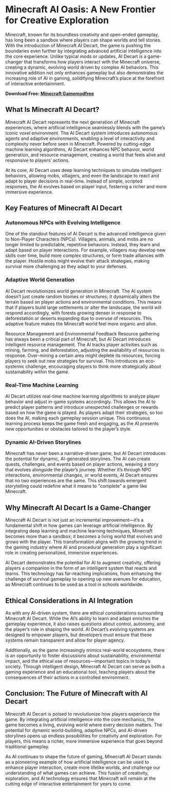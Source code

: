 # Minecraft AI Oasis: A New Frontier for Creative Exploration
Minecraft, known for its boundless creativity and open-ended gameplay, has long been a sandbox where players can shape worlds and tell stories. With the introduction of Minecraft AI Decart, the game is pushing the boundaries even further by integrating advanced artificial intelligence into the core experience. Unlike typical mods or updates, AI Decart is a game-changer that transforms how players interact with the Minecraft universe, creating a dynamic, evolving world driven by complex AI behaviors. This innovative addition not only enhances gameplay but also demonstrates the increasing role of AI in gaming, solidifying Minecraft’s place at the forefront of interactive entertainment.

**Download Free: [Minecraft Gamemodfree](https://gamemodfree.com/en)**

## What Is Minecraft AI Decart?
Minecraft AI Decart represents the next generation of Minecraft experiences, where artificial intelligence seamlessly blends with the game’s iconic voxel environment. The AI Decart system introduces autonomous agents and adaptive environments, enabling a level of interactivity and complexity never before seen in Minecraft. Powered by cutting-edge machine learning algorithms, AI Decart enhances NPC behavior, world generation, and resource management, creating a world that feels alive and responsive to players’ actions.

At its core, AI Decart uses deep learning techniques to simulate intelligent behaviors, allowing mobs, villagers, and even the landscape to react and adapt to player decisions in real-time. Instead of simple, scripted responses, the AI evolves based on player input, fostering a richer and more immersive experience.

## Key Features of Minecraft AI Decart
### Autonomous NPCs with Evolving Intelligence
One of the standout features of AI Decart is the advanced intelligence given to Non-Player Characters (NPCs). Villagers, animals, and mobs are no longer limited to predictable, repetitive behaviors. Instead, they learn and adapt based on player interactions. For example, villagers may develop new skills over time, build more complex structures, or form trade alliances with the player. Hostile mobs might evolve their attack strategies, making survival more challenging as they adapt to your defenses.

### Adaptive World Generation
AI Decart revolutionizes world generation in Minecraft. The AI system doesn’t just create random biomes or structures; it dynamically alters the terrain based on player actions and environmental conditions. This means that if players build large settlements or alter the landscape, the world will respond accordingly, with forests growing denser in response to deforestation or deserts expanding due to overuse of resources. This adaptive feature makes the Minecraft world feel more organic and alive.

Resource Management and Environmental Feedback
Resource gathering has always been a critical part of Minecraft, but AI Decart introduces intelligent resource management. The AI tracks player activities such as mining, farming, and deforestation, adjusting the availability of resources in response. Over-mining a certain area might deplete its resources, forcing players to seek out new strategies for survival. This introduces an eco-systemic challenge, encouraging players to think more strategically about sustainability within the game.

### Real-Time Machine Learning
AI Decart utilizes real-time machine learning algorithms to analyze player behavior and adjust in-game systems accordingly. This allows the AI to predict player patterns and introduce unexpected challenges or rewards based on how the game is played. As players adapt their strategies, so too does the AI, making each gameplay session unique. This continuous learning process keeps the game fresh and engaging, as the AI presents new opportunities or obstacles tailored to the player’s style.

### Dynamic AI-Driven Storylines
Minecraft has never been a narrative-driven game, but AI Decart introduces the potential for dynamic, AI-generated storylines. The AI can create quests, challenges, and events based on player actions, weaving a story that evolves alongside the player’s journey. Whether it’s through NPC interactions, environmental changes, or world events, AI Decart ensures that no two experiences are the same. This shift towards emergent storytelling could redefine what it means to "complete" a game like Minecraft.

## Why Minecraft AI Decart Is a Game-Changer
Minecraft AI Decart is not just an incremental improvement—it’s a fundamental shift in how games can leverage artificial intelligence. By integrating deep learning and machine learning techniques, Minecraft becomes more than a sandbox; it becomes a living world that evolves and grows with the player. This transformation aligns with the growing trend in the gaming industry where AI and procedural generation play a significant role in creating personalized, immersive experiences.

AI Decart demonstrates the potential for AI to augment creativity, offering players a companion in the form of an intelligent system that reacts and learns. This technology has far-reaching implications, from enhancing the challenge of survival gameplay to opening up new avenues for education, as Minecraft continues to be used as a tool in schools worldwide.

## Ethical Considerations in AI Integration
As with any AI-driven system, there are ethical considerations surrounding Minecraft AI Decart. While the AI’s ability to learn and adapt enriches the gameplay experience, it also raises questions about control, autonomy, and the player’s role in shaping the world. AI Decart’s evolving systems are designed to empower players, but developers must ensure that these systems remain transparent and allow for player agency.

Additionally, as the game increasingly mimics real-world ecosystems, there is an opportunity to foster discussions about sustainability, environmental impact, and the ethical use of resources—important topics in today’s society. Through intelligent design, Minecraft AI Decart can serve as both a gaming experience and an educational tool, teaching players about the consequences of their actions in a controlled environment.

## Conclusion: The Future of Minecraft with AI Decart
Minecraft AI Decart is poised to revolutionize how players experience the game. By integrating artificial intelligence into the core mechanics, the game becomes a living, evolving world where every decision matters. The potential for dynamic world-building, adaptive NPCs, and AI-driven storylines opens up endless possibilities for creativity and exploration. For players, this means a richer, more immersive experience that goes beyond traditional gameplay.

As AI continues to shape the future of gaming, Minecraft AI Decart stands as a pioneering example of how artificial intelligence can be used to enhance player interaction, create more lifelike worlds, and challenge our understanding of what games can achieve. This fusion of creativity, exploration, and AI technology ensures that Minecraft will remain at the cutting edge of interactive entertainment for years to come.
